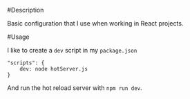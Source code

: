 #Description

Basic configuration that I use when working in React projects.

#Usage

I like to create a `dev` script in my `package.json`
```
"scripts": {
    dev: node hotServer.js
}
```

And run the hot reload server with `npm run dev`.
